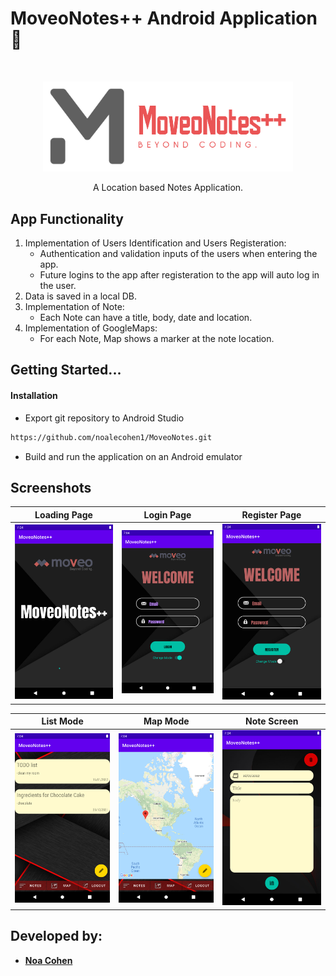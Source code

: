 # MoveoNotes++ Android Application 📝

<br />
<p align="center">
    <a href="https://github.com/noalecohen1/MoveoNotes">
      <img src="images/logo.png" alt="Logo" width="400" heigt="400">
  </a>
</p>
<p align="center">
	A Location based Notes Application.
</p>

## App Functionality

1. Implementation of Users Identification and Users Registeration:
	- Authentication and validation inputs of the users when entering the app.
	- Future logins to the app after registeration to the app will auto log in the user.
2. Data is saved in a local DB.
3. Implementation of Note:
	- Each Note can have a title, body, date and location.
4. Implementation of GoogleMaps:
	- For each Note, Map shows a marker at the note location.

## Getting Started...

#### Installation
- Export git repository to Android Studio
```bash
https://github.com/noalecohen1/MoveoNotes.git
```
- Build and run the application on an Android emulator

## Screenshots

Loading Page            | Login Page            |  Register Page
:-------------------------:|:-------------------------:|:-------------------------:
<img src="images/splash.png" alt="register" width="300">  | <img src="images/login.png" alt="register" width="300">  |  <img src="images/register.png" alt="register" width="300">

List Mode            |  Map Mode |  Note Screen
:-------------------------:|:-------------------------: |:-------------------------:
<img src="images/list.png" alt="register" width="300">  |  <img src="images/map.png" alt="register" width="300"> |  <img src="images/add.png" alt="register" width="300">

	
## Developed by:
* [**Noa Cohen**](https://www.linkedin.com/in/noalecohen1/)
